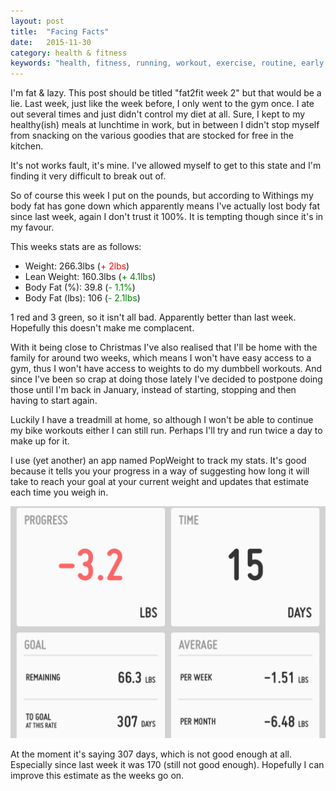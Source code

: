 ```yaml
---
layout: post
title:  "Facing Facts"
date:   2015-11-30
category: health & fitness
keywords: "health, fitness, running, workout, exercise, routine, early morning, diet, food, weight, body fat"
---
```


I'm fat & lazy. This post should be titled "fat2fit week 2" but that would be a lie. Last week, just like the week before, I only went to the gym once. I ate out several times and just didn't control my diet at all. Sure, I kept to my healthy(ish) meals at lunchtime in work, but in between I didn't stop myself from snacking on the various goodies that are stocked for free in the kitchen.

It's not works fault, it's mine. I've allowed myself to get to this state and I'm finding it very difficult to break out of.

So of course this week I put on the pounds, but according to Withings my body fat has gone down which apparently means I've actually lost body fat since last week, again I don't trust it 100%. It is tempting though since it's in my favour.

This weeks stats are as follows:

* Weight: 266.3lbs (<span style="color: red;">+ 2lbs</span>)
* Lean Weight: 160.3lbs (<span style="color: green;">+ 4.1lbs</span>)
* Body Fat (%): 39.8 (<span style="color: green;">- 1.1%</span>)
* Body Fat (lbs): 106 (<span style="color: green;">- 2.1lbs</span>)

1 red and 3 green, so it isn't all bad. Apparently better than last week. Hopefully this doesn't make me complacent. 

With it being close to Christmas I've also realised that I'll be home with the family for around two weeks, which means I won't have easy access to a gym, thus I won't have access to weights to do my dumbbell workouts. And since I've been so crap at doing those lately I've decided to postpone doing those until I'm back in January, instead of starting, stopping and then having to start again.

Luckily I have a treadmill at home, so although I won't be able to continue my bike workouts either I can still run. Perhaps I'll try and run twice a day to make up for it.

I use (yet another) an app named PopWeight to track my stats. It's good because it tells you your progress in a way of suggesting how long it will take to reach your goal at your current weight and updates that estimate each time you weigh in.

![PopWeight](/img/posts/headers/popweight-1.jpg)

At the moment it's saying 307 days, which is not good enough at all. Especially since last week it was 170 (still not good enough). Hopefully I can improve this estimate as the weeks go on.